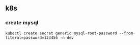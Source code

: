 ## k8s
### create mysql

```
kubectl create secret generic mysql-root-password --from-literal=password=123456 -n dev

```